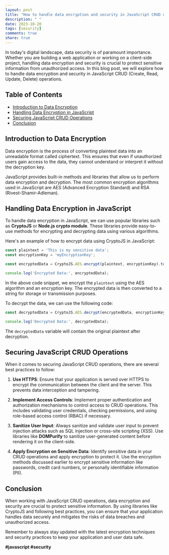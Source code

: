 ```yaml
---
layout: post
title: "How to handle data encryption and security in JavaScript CRUD operations."
description: " "
date: 2023-10-20
tags: [security]
comments: true
share: true
---
```


In today's digital landscape, data security is of paramount importance. Whether you are building a web application or working on a client-side project, handling data encryption and security is crucial to protect sensitive information from unauthorized access. In this blog post, we will explore how to handle data encryption and security in JavaScript CRUD (Create, Read, Update, Delete) operations.

## Table of Contents
- [Introduction to Data Encryption](#introduction-to-data-encryption)
- [Handling Data Encryption in JavaScript](#handling-data-encryption-in-javascript)
- [Securing JavaScript CRUD Operations](#securing-javascript-crud-operations)
- [Conclusion](#conclusion)

## Introduction to Data Encryption

Data encryption is the process of converting plaintext data into an unreadable format called ciphertext. This ensures that even if unauthorized users gain access to the data, they cannot understand or interpret it without the decryption key.

JavaScript provides built-in methods and libraries that allow us to perform data encryption and decryption. The most common encryption algorithms used in JavaScript are AES (Advanced Encryption Standard) and RSA (Rivest-Shamir-Adleman).

## Handling Data Encryption in JavaScript

To handle data encryption in JavaScript, we can use popular libraries such as **CryptoJS** or **Node.js crypto module**. These libraries provide easy-to-use methods for encrypting and decrypting data using various algorithms.

Here's an example of how to encrypt data using CryptoJS in JavaScript:

```javascript
const plaintext = 'This is my sensitive data';
const encryptionKey = 'myEncryptionKey';

const encryptedData = CryptoJS.AES.encrypt(plaintext, encryptionKey).toString();

console.log('Encrypted Data:', encryptedData);
```

In the above code snippet, we encrypt the `plaintext` using the AES algorithm and an encryption key. The encrypted data is then converted to a string for storage or transmission purposes. 

To decrypt the data, we can use the following code:

```javascript
const decryptedData = CryptoJS.AES.decrypt(encryptedData, encryptionKey).toString(CryptoJS.enc.Utf8);

console.log('Decrypted Data:', decryptedData);
```

The `decryptedData` variable will contain the original plaintext after decryption.

## Securing JavaScript CRUD Operations

When it comes to securing JavaScript CRUD operations, there are several best practices to follow:

1. **Use HTTPS**: Ensure that your application is served over HTTPS to encrypt the communication between the client and the server. This prevents data interception and tampering.

2. **Implement Access Controls**: Implement proper authentication and authorization mechanisms to control access to CRUD operations. This includes validating user credentials, checking permissions, and using role-based access control (RBAC) if necessary.

3. **Sanitize User Input**: Always sanitize and validate user input to prevent injection attacks such as SQL injection or cross-site scripting (XSS). Use libraries like **DOMPurify** to sanitize user-generated content before rendering it on the client-side.

4. **Apply Encryption on Sensitive Data**: Identify sensitive data in your CRUD operations and apply encryption to protect it. Use the encryption methods discussed earlier to encrypt sensitive information like passwords, credit card numbers, or personally identifiable information (PII).

## Conclusion

When working with JavaScript CRUD operations, data encryption and security are crucial to protect sensitive information. By using libraries like CryptoJS and following best practices, you can ensure that your application handles data securely and mitigates the risks of data breaches and unauthorized access.

Remember to always stay updated with the latest encryption techniques and security practices to keep your application and user data safe.

**#javascript #security**